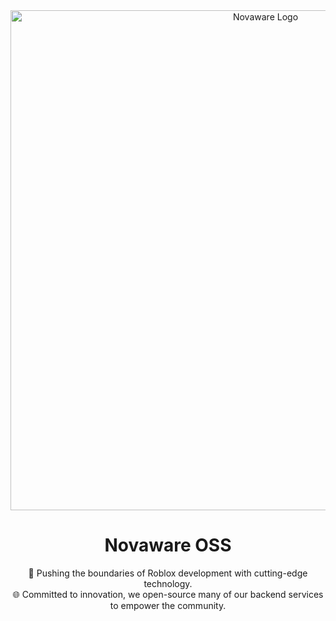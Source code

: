 <div align="center">
  <img src="https://github.com/user-attachments/assets/5ebaacfa-2f36-4a99-8b49-dd346306f44d" width="800" alt="Novaware Logo">
  
  <h1>Novaware OSS</h1>
  
  <p>
    🚀 Pushing the boundaries of Roblox development with cutting-edge technology.<br>
    🌐 Committed to innovation, we open-source many of our backend services to empower the community.
  </p>
</div>
